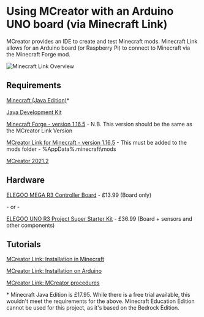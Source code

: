 # Using MCreator with an Arduino UNO board (via Minecraft Link)
MCreator provides an IDE to create and test Minecraft mods. Minecraft Link allows for an Arduino board (or Raspberry Pi) to connect to Minecraft via the Minecraft Forge mod.

![Minecraft Link Overview](https://mcreator.net/image/link/diagramnobg.png)

## Requirements

[Minecraft (Java Edition)](https://www.minecraft.net/store/minecraft-java-edition)*

[Java Development Kit](https://www.oracle.com/java/technologies/downloads/#jdk17-windows)

[Minecraft Forge - version 1.16.5](https://files.minecraftforge.net/net/minecraftforge/forge/index_1.16.5.html) - N.B. This version should be the same as the MCreator Link Version

[MCreator Link for Minecraft - version 1.16.5](https://mcreator.net/download/link) - This must be added to the mods folder - %AppData%\.minecraft\mods

[MCreator 2021.2](https://mcreator.net/download)

## Hardware

[ELEGOO MEGA R3 Controller Board](https://www.amazon.co.uk/ELEGOO-Controller-ATmega2560-ATMEGA16U2-Compatible/dp/B06XKMZ3T9/) - £13.99 (Board only)

\- or -

[ELEGOO UNO R3 Project Super Starter Kit](https://www.amazon.co.uk/dp/B01D8KOZF4/) - £36.99 (Board + sensors and other components)

## Tutorials

[MCreator Link: Installation in Minecraft](https://mcreator.net/wiki/minecraft-link-installation)

[MCreator Link: Installation on Arduino](https://mcreator.net/wiki/minecraft-link-getting-started-arduino)

[MCreator Link: MCreator procedures](https://mcreator.net/wiki/minecraft-link-mcreator-procedures)


\* Minecraft Java Edition is £17.95. While there is a free trial available, this wouldn't meet the requirements for the above. Minecraft Education Edition cannot be used for this project, as it's based on the Bedrock Edition.
